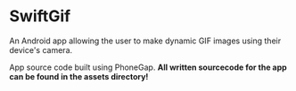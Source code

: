 SwiftGif
========

An Android app allowing the user to make dynamic GIF images using their device's camera.

App source code built using PhoneGap. <b>All written sourcecode for the app can be found in the assets directory!</b>
